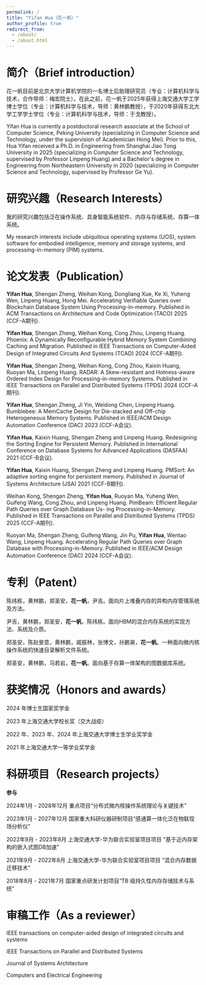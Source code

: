 ```yaml
---
permalink: /
title: "Yifan Hua（花一帆）"
author_profile: true
redirect_from: 
  - /about/
  - /about.html
---
```


简介（Brief introduction）
======

花一帆目前是北京大学计算机学院的一名博士后助理研究员（专业：计算机科学与技术，合作导师：梅宏院士）。在此之前，花一帆于2025年获得上海交通大学工学博士学位（专业：计算机科学与技术，导师：黄林鹏教授），于2020年获得东北大学工学学士学位（专业：计算机科学与技术，导师：于戈教授）。

Yifan Hua is currently a postdoctoral research associate at the School of Computer Science, Peking University (specializing in Computer Science and Technology, under the supervision of Academician Hong Mei). Prior to this, Hua Yifan received a Ph.D. in Engineering from Shanghai Jiao Tong University in 2025 (specializing in Computer Science and Technology, supervised by Professor Linpeng Huang) and a Bachelor's degree in Engineering from Northeastern University in 2020 (specializing in Computer Science and Technology, supervised by Professor Ge Yu).

研究兴趣（Research Interests）
======

我的研究兴趣包括泛在操作系统、具身智能系统软件、内存与存储系统、存算一体系统。

My research interests include ubiquitous operating systems (UOS), system software for embodied intelligence, memory and storage systems, and processing-in-memory (PIM) systems.

论文发表（Publication）
======

**Yifan Hua**, Shengan Zheng, Weihan Kong, Dongliang Xue, Ke Xi, Yuheng Wen, Linpeng Huang, Hong Mei. Accelerating Verifiable Queries over Blockchain Database System Using Processing-in-memory. Published in ACM Transactions on Architecture and Code Optimization (TACO) 2025 (CCF-A期刊).

**Yifan Hua**, Shengan Zheng, Weihan Kong, Cong Zhou, Linpeng Huang. Phoenix: A Dynamically Reconfigurable Hybrid Memory System Combining Caching and Migration. Published in IEEE Transactions on Computer-Aided Design of Integrated Circuits And Systems (TCAD) 2024 (CCF-A期刊).

**Yifan Hua**, Shengan Zheng, Weihan Kong, Cong Zhou, Kaixin Huang, Ruoyan Ma, Linpeng Huang. RADAR: A Skew-resistant and Hotness-aware Ordered Index Design for Processing-in-memory Systems. Published in IEEE Transactions on Parallel and Distributed Systems (TPDS) 2024 (CCF-A期刊).

**Yifan Hua**, Shengan Zheng, Ji Yin, Weidong Chen, Linpeng Huang. Bumblebee: A MemCache Design for Die-stacked and Off-chip Heterogeneous Memory Systems. Published in IEEE/ACM Design Automation Conference (DAC) 2023 (CCF-A会议).

**Yifan Hua**, Kaixin Huang, Shengan Zheng and Linpeng Huang. Redesigning the Sorting Engine for Persistent Memory. Published in International Conference on Database Systems for Advanced Applications (DASFAA) 2021 (CCF-B会议). 

**Yifan Hua**, Kaixin Huang, Shengan Zheng and Linpeng Huang. PMSort: An adaptive sorting engine for persistent memory. Published in Journal of Systems Architecture (JSA) 2021 (CCF-B期刊). 

Weihan Kong, Shengan Zheng, **Yifan Hua**, Ruoyan Ma, Yuheng Wen, Guifeng Wang, Cong
Zhou, and Linpeng Huang. PimBeam: Efficient Regular Path Queries over Graph Database Us-
ing Processing-in-Memory. Published in IEEE Transactions on Parallel and Distributed Systems (TPDS) 2025 (CCF-A期刊).

Ruoyan Ma, Shengan Zheng, Guifeng Wang, Jin Pu, **Yifan Hua**, Wentao Wang, Linpeng Huang. Accelerating Regular Path Queries over Graph Database with Processing-in-Memory. Published in IEEE/ACM Design Automation Conference (DAC) 2024 (CCF-A会议).

专利（Patent）
======

陈纬栋，黄林鹏，郑圣安，**花一帆**，尹吉。面向片上堆叠内存的异构内存管理系统及方法。 

尹吉，黄林鹏，郑圣安，**花一帆**，陈纬栋。面向HBM的混合内存系统的实现方法、系统及介质。

郑圣安，陈赵旻意，黄林鹏，戚振林，张博文，孙鹏昊，**花一帆**。一种面向微内核操作系统的快速目录解析文件系统。

郑圣安，黄林鹏，马若岩，**花一帆**。面向基于存算一体架构的图数据库系统。


获奖情况（Honors and awards）
======

2024 年博士生国家奖学金

2023 年上海交通大学校长奖（交大战疫）

2022 年、2023 年、2024 年上海交通大学博士生学业奖学金

2021 年上海交通大学一等学业奖学金


科研项目（Research projects）
======

**参与**

2024年1月 - 2028年12月 重点项目“分布式微内核操作系统理论与关键技术”

2023年1月 - 2027年12月 国家重大科研仪器研制项目“感通算一体化泛在物联现场分析仪”

2022年9月 - 2023年8月 上海交通大学-华为联合实验室项目项目 “基于近内存架构的嵌入式图DB加速”

2021年9月 - 2022年8月 上海交通大学-华为联合实验室项目项目 “混合内存数据迁移技术”

2018年8月 - 2021年7月 国家重点研发计划项目“TB 级持久性内存存储技术与系统”



审稿工作（As a reviewer）
======

IEEE transactions on computer-aided design of integrated circuits and systems

IEEE Transactions on Parallel and Distributed Systems

Journal of Systems Architecture

Computers and Electrical Engineering

